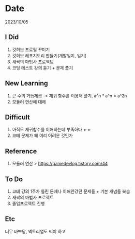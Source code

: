 # Date
2023/10/05
## I Did
1. 깃허브 프로필 꾸미기
2. 깃허브 레포지토리 만들기(개발일지, 일기)
3. 새싹의 마법사 프로젝트
4. 코딩 테스트 강의 듣기 + 문제 풀기
## New Learning
1. 큰 수의 거듭제곱 -> 재귀 함수를 이용해 풀기, a^n * a^n = a^2n
2. 모듈러 연산에 대해
## Difficult
1. 아직도 재귀함수를 이해하는데 부족하다 ㅠㅠ
2. 코테 문제가 왜 이리 어려운 것인가
## Reference
1. 모듈러 연산 > https://gamedevlog.tistory.com/44
## To Do
1. 코테 강의 1주차 틀린 문제나 이해안갔던 문제들 + 기본 개념들 복습
2. 새싹의 마법사 프로젝트
3. 졸업프로젝트 진행
## Etc
너무 바쁘당, 넥토리얼도 써야 하고
